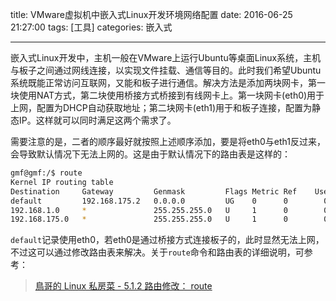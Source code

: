 title: VMware虚拟机中嵌入式Linux开发环境网络配置
date: 2016-06-25 21:27:00
tags: [工具]
categories: 嵌入式

---

嵌入式Linux开发中，主机一般在VMware上运行Ubuntu等桌面Linux系统，主机与板子之间通过网线连接，以实现文件挂载、通信等目的。此时我们希望Ubuntu系统既能正常访问互联网，又能和板子进行通信。解决方法是添加两块网卡，第一块使用NAT方式，第二块使用桥接方式桥接到有线网卡上。第一块网卡(eth0)用于上网，配置为DHCP自动获取地址；第二块网卡(eth1)用于和板子连接，配置为静态IP。这样就可以同时满足这两个需求了。

<!--more-->

需要注意的是，二者的顺序最好就按照上述顺序添加，要是将eth0与eth1反过来，会导致默认情况下无法上网的。这是由于默认情况下的路由表是这样的：

```bash
gmf@gmf:/$ route
Kernel IP routing table
Destination     Gateway         Genmask         Flags Metric Ref    Use Iface
default         192.168.175.2   0.0.0.0         UG    0      0        0 eth0
192.168.1.0     *               255.255.255.0   U     1      0        0 eth1
192.168.175.0   *               255.255.255.0   U     1      0        0 eth0
```

`default`记录使用eth0，若eth0是通过桥接方式连接板子的，此时显然无法上网，不过这可以通过修改路由表来解决。关于`route`命令和路由表的详细说明，可参考：

> [鳥哥的 Linux 私房菜 - 5.1.2 路由修改： route](http://linux.vbird.org/linux_server/0140networkcommand.php#route)
